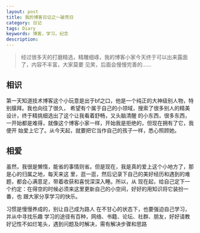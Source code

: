 ```yaml
---
layout: post
title: 我的博客日记之～破壳日
category: 日记
tags: Diary
keywords: 博客，学习，纪念
description: 
---
```


> 经过很多天的打磨精选，精雕细琢，我的博客小家今天终于可以出来露面了，内容不丰富，大家莫要
见笑，后面会慢慢完善的……

## 相识

第一天知道技术博客这个小玩意是出于bf之口，他是一个纯正的大神级别人物，特别膜拜。我也向往了很久，
希望有个属于自己的小领域，搜索了很多别人的精美设计，终于精挑细选出了这个让我看着舒畅，又头脑清醒
的小东西，很多东西，一开始都是难得，就像这个博客小家一样，开始我是拒绝的，但现在拥有了它，我便开
始爱上它了。从今天起，就要把它当作自己的孩子一样，悉心照顾她。


## 相爱

虽然，我很是懒惰，能省的事情则省。但是现在，我是真的爱上这个小地方了，那是心的归属之地，每天来这
里，逛一逛，然后记录下自己的美好经历和遇到的难题，都会心满意足，带着收获和喜悦深深入睡。所以，从
现在起，给自己定下一个约定：在得空的时候必须来这里更新自己的小空间，好好的用知识将它装扮一番，也
跟大家分享学习的快乐。

习惯是慢慢养成的，别让自己成为路人
在不甘心的状态下，也要强迫自己学习，并从中寻找乐趣
学习的途径有百种，网络、书籍、论坛、社群、朋友，好好请教
好记性不如烂笔头，遇到问题及时解决，需有解决步骤和思路
